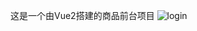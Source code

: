 这是一个由Vue2搭建的商品前台项目
![login](https://github.com/cokeSEE1/Vue2_frontDesk_management_System/assets/166229523/83474099-4869-4d87-8683-ea7be09f1b5b)

